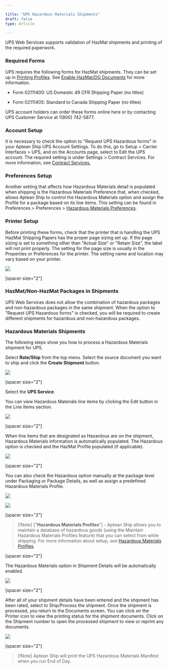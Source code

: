 ```yaml
---

title: "UPS Hazardous Materials Shipments"
draft: false
type: Article

---
```


UPS Web Services supports validation of HazMat shipments and printing of the required paperwork.

### Required Forms

UPS requires the following forms for HazMat shipments. They can be set up in [Printing Profiles](printing-profiles.md). 
See [Enable HazMat/DG Documents](enable-hazmatdg-documents.md) for more information.

* Form 02111400: US Domestic 49 CFR Shipping Paper (no titles)

* Form 02111405: Standard to Canada Shipping Paper (no titles)

UPS account holders can order these forms online here or by contacting UPS Customer Service at 1(800) 742-5877.

### Account Setup

It is necessary to check the option to "Request UPS Hazardous forms" in your Aptean Ship UPS Account Settings. To do this, go to Setup > Carrier Interfaces > UPS, and on the Accounts page, select to Edit the UPS account. The required setting is under Settings > Contract Services. For more information, see [Contract Services.](ups-account-setup.md#contract-services)

### Preferences Setup

Another setting that affects how Hazardous Materials detail is populated when shipping is the Hazardous Materials Preference that, when checked, allows Aptean Ship to control the Hazardous Materials option and assign the Profile for a package based on its line items. This setting can be found in Preferences > Preferences > [Hazardous Materials Preferences](hazardous-materials-preferences.md).

### Printer Setup

Before printing these forms, check that the printer that is handling the UPS HazMat Shipping Papers has the proper page sizing set up. If the page sizing is set to something other than "Actual Size" or "Retain Size", the label will not print properly. The setting for the page size is usually in the Properties or Preferences for the printer. The setting name and location may vary based on your printer.

![](assets/images/actualsize.png)

[spacer size="2"]

### HazMat/Non-HazMat Packages in Shipments

UPS Web Services does not allow the combination of hazardous packages and non-hazardous packages in the same shipment. When the option to "Request UPS Hazardous forms" is checked, you will be required to create different shipments for hazardous and non-hazardous packages.

### Hazardous Materials Shipments

The following steps show you how to process a Hazardous Materials shipment for UPS.

Select **Rate/Ship** from the top menu. Select the source document you want to ship and click the **Create Shipment** button.

![](assets/images/ship-ecommerce-orders-1.png)

[spacer size="2"]

Select the **UPS Service**.

You can view Hazardous Materials line items by clicking the Edit button in the Line Items section.

![](assets/images/Aptean-Ship-shipping-software-hazmat-shipping-2-2.png)


[spacer size="2"]

When line items that are designated as Hazardous are on the shipment, Hazardous Materials information is automatically populated. The Hazardous option is checked and the HazMat Profile populated (if applicable).

![](assets/images/starship-shipping-software-hazmat-shipping-1.png)

[spacer size="2"]

You can also check the Hazardous option manually at the package level under Packaging or Package Details, as well as assign a predefined Hazardous Materials Profile.

![](assets/images/Aptean-Ship-shipping-software-hazmat-shipping-3-2.png)

![](assets/images/starship-shipping-software-maintain-hazmat-19.png)

[spacer size="2"]

> [!Note] ["**Hazardous Materials Profiles**"] - Aptean Ship allows you to maintain a database of hazardous goods (using the Maintain Hazardous Materials Profiles feature) that you can select from while shipping. For more information about setup, see [Hazardous Materials Profiles](hazardous-materials-profiles.md).

[spacer size="2"]

The Hazardous Materials option in Shipment Details will be automatically enabled.

![](assets/images/Aptean-Ship-shipping-software-hazmat-shipping-7-2.png)

[spacer size="2"]

After all of your shipment details have been entered and the shipment has been rated, select to Ship/Process the shipment. Once the shipment is processed, you return to the Documents screen. You can click on the Printer icon to view the printing status for the shipment documents. Click on the Shipment number to open the processed shipment to view or reprint any documents.

![](assets/images/starship-shipping-software-hazmat-shipping-4.png)

[spacer size="2"]

>[!Note] Aptean Ship will print the UPS Hazardous Materials Manifest when you run End of Day. 

